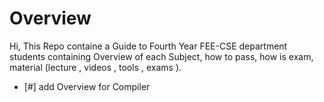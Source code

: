 # Overview 
Hi, This Repo containe a Guide to Fourth Year FEE-CSE department students 
containing Overview of each Subject, how to pass, how is exam, material (lecture , videos , tools , exams ).


- [#] add Overview for Compiler 